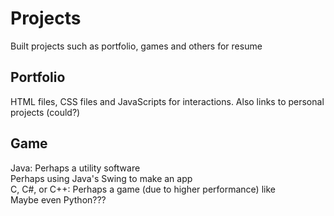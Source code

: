 # Projects
Built projects such as portfolio, games and others for resume

   ## Portfolio
   HTML files, CSS files and JavaScripts for interactions. Also links to personal projects (could?)

   ## Game 
   Java: Perhaps a utility software <br/>
   Perhaps using Java's Swing to make an app <br/>
   C, C#, or C++: Perhaps a game (due to higher performance) like <br/>
   Maybe even Python??? <br/>
